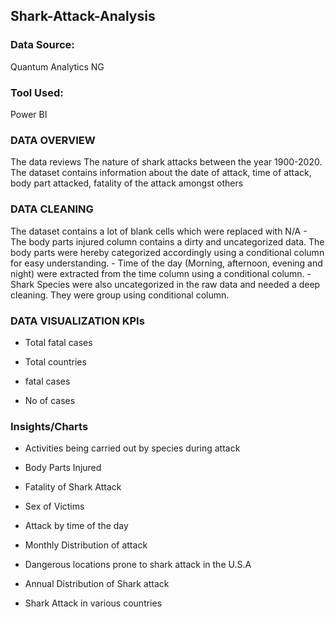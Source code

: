 ## Shark-Attack-Analysis

### Data Source:
Quantum Analytics NG 

### Tool Used:

Power BI

### DATA OVERVIEW 

The data reviews The nature of shark attacks between the year 1900-2020. The dataset contains information about the date of attack, time of attack, body part attacked, fatality of the attack amongst others


### DATA CLEANING 

 The dataset contains a lot of blank cells which were replaced with N/A - The body parts injured column contains a dirty and uncategorized data. The body parts were hereby categorized accordingly using a conditional column for easy understanding. - Time of the day (Morning, afternoon, evening and night) were extracted from the time column using a conditional column. - Shark Species were also uncategorized in the raw data and needed a deep cleaning. They were group using conditional column.

 
###  DATA VISUALIZATION KPIs 


- Total fatal cases
  
 - Total countries
   
 - fatal cases
 
 - No of cases

   
### Insights/Charts

 - Activities being carried out by species during attack
   
- Body Parts Injured
  
- Fatality of Shark Attack
  
 - Sex of Victims
   
 - Attack by time of the day
   
 - Monthly Distribution of attack
   
 - Dangerous locations prone to shark attack in the U.S.A
   
- Annual Distribution of Shark attack
  
- Shark Attack in various countries 
